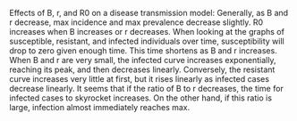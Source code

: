 Effects of B, r, and R0 on a disease transmission model:
Generally, as B and r decrease, max incidence and max prevalence 
decrease slightly. R0 increases when B increases or r decreases. When 
looking at the graphs of susceptible, resistant, and infected 
individuals over time, susceptibility will drop to zero given enough 
time. This time shortens as B and r increases. When B and r are very 
small, the infected curve increases exponentially, reaching its peak, 
and then decreases linearly. Conversely, the resistant curve increases 
very little at first, but it rises linearly as infected cases decrease 
linearly. It seems that if the ratio of B to r decreases, the time for 
infected cases to skyrocket increases. On the other hand, if this ratio 
is large, infection almost immediately reaches max.
